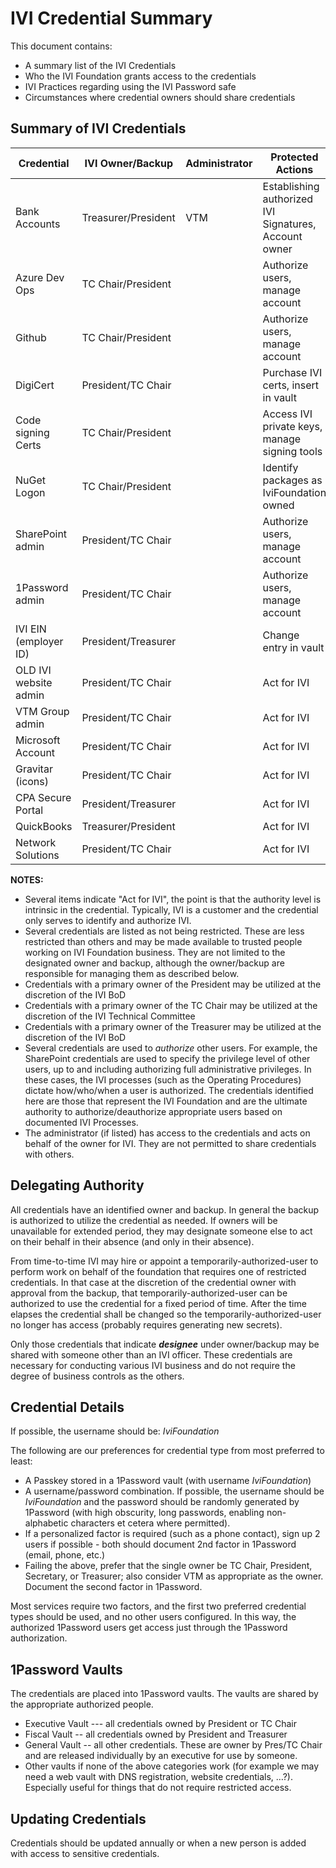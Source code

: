 # IVI Credential Summary

This document contains:

- A summary list of the IVI Credentials
- Who the IVI Foundation grants access to the credentials
- IVI Practices regarding using the IVI Password safe
- Circumstances where credential owners should share credentials

## Summary of IVI Credentials

| Credential           |  IVI Owner/Backup   | Administrator  | Protected Actions                   | Restricted |
| ----------           | ----------------    | -------------  | -----------------                   | ------------- |
| Bank Accounts        | Treasurer/President |     VTM        | Establishing authorized IVI Signatures, Account owner | yes |
| Azure Dev Ops        | TC Chair/President  |                | Authorize users, manage account     | yes |
| Github               | TC Chair/President  |                | Authorize users, manage account     | yes |
| DigiCert             | President/TC Chair  |                | Purchase IVI certs, insert in vault | yes |
| Code signing Certs   | TC Chair/President  |                | Access IVI private keys, manage signing tools | yes |
| NuGet Logon          | TC Chair/President  |                | Identify packages as IviFoundation owned | yes |
| SharePoint admin     | President/TC Chair  |                | Authorize users, manage account     | yes |
| 1Password admin      | President/TC Chair  |                | Authorize users, manage account     | yes |
| IVI EIN (employer ID)| President/Treasurer |     <none>     | Change entry in vault               | no |
| OLD IVI website admin| President/TC Chair  |                | Act for IVI                         | no |
| VTM Group admin      | President/TC Chair  |                | Act for IVI                         | no |
| Microsoft Account    | President/TC Chair  |                | Act for IVI                         | no |
| Gravitar (icons)     | President/TC Chair  |                | Act for IVI                         | no |
| CPA Secure Portal    | President/Treasurer |                | Act for IVI                         | no |
| QuickBooks           | Treasurer/President |                | Act for IVI                         | no |
| Network Solutions    | President/TC Chair  |                | Act for IVI                         | no |

**NOTES:**

- Several items indicate "Act for IVI", the point is that the authority level is intrinsic in the credential.  Typically, IVI is a customer and the credential only serves to identify and authorize IVI.
- Several credentials are listed as not being restricted.  These are less restricted than others and may be made available to trusted people working on IVI Foundation business.  They are not limited to the designated owner and backup, although the owner/backup are responsible for managing them as described below.
- Credentials with a primary owner of the President may be utilized at the discretion of the IVI BoD
- Credentials with a primary owner of the TC Chair may be utilized at the discretion of the IVI Technical Committee
- Credentials with a primary owner of the Treasurer may be utilized at the discretion of the IVI BoD
- Several credentials are used to _authorize_ other users.  For example, the SharePoint credentials are used to specify the privilege level of other users, up to and including authorizing full administrative privileges.  In these cases, the IVI processes (such as the Operating Procedures) dictate how/who/when a user is authorized.  The credentials identified here are those that represent the IVI Foundation and are the ultimate authority to authorize/deauthorize appropriate users based on documented IVI Processes.
- The administrator (if listed) has access to the credentials and acts on behalf of the owner for IVI.  They are not permitted to share credentials with others.

## Delegating Authority

All credentials have an identified owner and backup.  In general the backup is authorized to utilize the credential as needed.  If owners will be unavailable for extended period, they may designate someone else to act on their behalf in their absence (and only in their absence).

From time-to-time IVI may hire or appoint a temporarily-authorized-user to perform work on behalf of the foundation that requires one of restricted credentials. In that case at the discretion of the credential owner with approval from the backup, that temporarily-authorized-user can be authorized to use the credential for a fixed period of time.  After the time elapses the credential shall be changed so the temporarily-authorized-user no longer has access (probably requires generating new secrets).

Only those credentials that indicate **_designee_** under owner/backup may be shared with someone other than an IVI officer.  These credentials are necessary for conducting various IVI business and do not require the degree of business controls as the others.

## Credential Details

If possible, the username should be: _IviFoundation_

The following are our preferences for credential type from most preferred to least:

- A Passkey stored in a 1Password vault (with username _IviFoundation_)
- A username/password combination.  If possible, the username should be _IviFoundation_ and the password should be randomly generated by 1Password (with high obscurity, long passwords, enabling non-alphabetic characters et cetera where permitted).
- If a personalized factor is required (such as a phone contact), sign up 2 users if possible - both should document 2nd factor in 1Password (email, phone, etc.)
- Failing the above, prefer that the single owner be TC Chair, President, Secretary, or Treasurer; also consider VTM as appropriate as the owner.  Document the second factor in 1Password.

Most services require two factors, and the first two preferred credential types should be used, and no other users configured.  In this way, the authorized 1Password users get access just through the 1Password authorization.

## 1Password Vaults

The credentials are placed into 1Password vaults.  The vaults are shared by the appropriate authorized people.

- Executive Vault --- all credentials owned by President or TC Chair
- Fiscal Vault -- all credentials owned by President and Treasurer
- General Vault -- all other credentials.  These are owner by Pres/TC Chair and are released individually by an executive for use by someone.
- Other vaults if none of the above categories work (for example we may need a web vault with DNS registration, website credentials, …?).  Especially useful for things that do not require restricted access.

## Updating Credentials

Credentials should be updated annually or when a new person is added with access to sensitive credentials.
